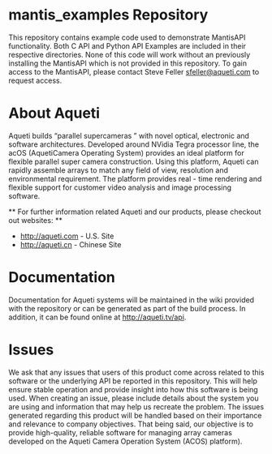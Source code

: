 # mantis_examples Repository
This repository contains example code used to demonstrate MantisAPI functionality. Both C API and Python API Examples are included in their respective directories. None of this code will work without an previously installing the MantisAPI which is not provided in this repository. To gain access to the MantisAPI, please contact Steve Feller <sfeller@aqueti.com> to request access.

# About Aqueti
Aqueti builds “parallel supercameras ” with novel optical, electronic and software architectures. Developed around NVidia Tegra processor line, the acOS (AquetiCamera Operating System) provides an ideal platform for flexible parallel super camera construction. Using this platform, Aqueti can rapidly assemble arrays to match any field of view, resolution and environmental requirement. The platform provides real - time rendering  and flexible support for customer video analysis and image processing software. 

** For further information related Aqueti and our products, please checkout out websites: **
* http://aqueti.com - U.S. Site
* http://aqueti.cn  - Chinese Site

# Documentation
Documentation for Aqueti systems will be maintained in the wiki provided with the repository or can be generated as part of the build process. In addition, it can be found online at http://aqueti.tv/api. 

# Issues
We ask that any issues that users of this product come across related to this software or the underlying API be reported in this repository. This will help ensure stable operation and provide insight into how this software is being used. When creating an issue, please include details about the system you are using and information that may help us recreate the problem.  The issues generated regarding this product will be handled based on their importance and relevance to company objectives. That being said, our objective is to provide high-quality, reliable software for managing array cameras developed on the Aqueti Camera Operation System (ACOS) platform).


